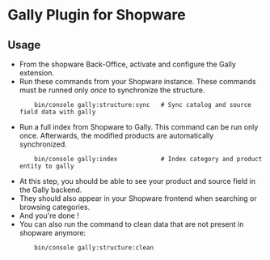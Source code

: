 # Gally Plugin for Shopware

## Usage

- From the shopware Back-Office, activate and configure the Gally extension.
- Run these commands from your Shopware instance. These commands must be runned only *once* to synchronize the structure.
    ```shell
        bin/console gally:structure:sync   # Sync catalog and source field data with gally
    ```
- Run a full index from Shopware to Gally. This command can be run only once. Afterwards, the modified products are automatically synchronized.
    ```shell
        bin/console gally:index            # Index category and product entity to gally
    ```
- At this step, you should be able to see your product and source field in the Gally backend.
- They should also appear in your Shopware frontend when searching or browsing categories.
- And you're done !
- You can also run the command to clean data that are not present in shopware anymore:
    ```shell
        bin/console gally:structure:clean 
    ```

